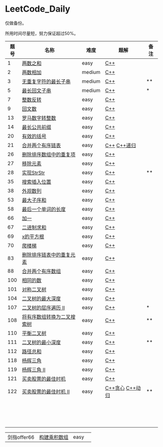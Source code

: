 # LeetCode_Daily

仅做备份。

所用时间尽量短，努力保证超过50%。

| 题号 | 名称                                                         | 难度   | 题解                                                         | 备注 |
| ---- | ------------------------------------------------------------ | ------ | ------------------------------------------------------------ | ---- |
| 1    | [两数之和](https://leetcode-cn.com/problems/two-sum/)        | easy   | [C++](https://github.com/lcheny0304/LeetCode_Daily/blob/master/solution/1.cpp) |      |
| 2    | [两数相加](https://leetcode-cn.com/problems/add-two-numbers) | medium | [C++](https://github.com/lcheny0304/LeetCode_Daily/blob/master/solution/2.cpp) |      |
| 3    | [无重复字符的最长子串](https://leetcode-cn.com/problems/longest-substring-without-repeating-characters) | medium | [C++](https://github.com/lcheny0304/LeetCode_Daily/blob/master/solution/3.cpp) | **   |
| 5    | [最长回文子串](https://leetcode-cn.com/problems/longest-palindromic-substring) | medium | [C++](https://github.com/lcheny0304/LeetCode_Daily/blob/master/solution/5.cpp) | *    |
| 7    | [整数反转](https://leetcode-cn.com/problems/reverse-integer/) | easy   | [C++](https://github.com/lcheny0304/LeetCode_Daily/blob/master/solution/7.cpp) |      |
| 9    | [回文数](https://leetcode-cn.com/problems/palindrome-number/) | easy   | [C++](https://github.com/lcheny0304/LeetCode_Daily/blob/master/solution/9.cpp) |      |
| 13   | [罗马数字转整数](https://leetcode-cn.com/problems/roman-to-integer/) | easy   | [C++](https://github.com/lcheny0304/LeetCode_Daily/blob/master/solution/13.cpp) |      |
| 14   | [最长公共前缀](https://leetcode-cn.com/problems/longest-common-prefix/) | easy   | [C++](https://github.com/lcheny0304/LeetCode_Daily/blob/master/solution/14.cpp) |      |
| 20   | [有效的括号](https://leetcode-cn.com/problems/valid-parentheses) | easy   | [C++](https://github.com/lcheny0304/LeetCode_Daily/blob/master/solution/20.cpp) |      |
| 21   | [合并两个有序链表](https://leetcode-cn.com/problems/merge-two-sorted-lists) | easy   | [C++](https://github.com/lcheny0304/LeetCode_Daily/blob/master/solution/21.cpp)  [C++递归](https://github.com/lcheny0304/LeetCode_Daily/blob/master/solution/21_recursion.cpp) |      |
| 26   | [删除排序数组中的重复项](https://leetcode-cn.com/problems/remove-duplicates-from-sorted-array) | easy   | [C++](https://github.com/lcheny0304/LeetCode_Daily/blob/master/solution/26.cpp) |      |
| 27   | [移除元素](https://leetcode-cn.com/problems/remove-element)  | easy   | [C++](https://github.com/lcheny0304/LeetCode_Daily/blob/master/solution/27.cpp) |      |
| 28   | [实现StrStr](https://leetcode-cn.com/problems/implement-strstr) | easy   | [C++](https://github.com/lcheny0304/LeetCode_Daily/blob/master/solution/28.cpp) | **   |
| 35   | [搜索插入位置](https://leetcode-cn.com/problems/search-insert-position) | easy   | [C++](https://github.com/lcheny0304/LeetCode_Daily/blob/master/solution/35.cpp) |      |
| 38   | [外观数列](https://leetcode-cn.com/problems/count-and-say)   | easy   | [C++](https://github.com/lcheny0304/LeetCode_Daily/blob/master/solution/38.cpp) |      |
| 53   | [最大子序和](https://leetcode-cn.com/problems/maximum-subarray) | easy   | [C++](https://github.com/lcheny0304/LeetCode_Daily/blob/master/solution/53.cpp) |      |
| 58   | [最后一个单词的长度](https://leetcode-cn.com/problems/length-of-last-word) | easy   | [C++](https://github.com/lcheny0304/LeetCode_Daily/blob/master/solution/58.cpp) |      |
| 66   | [加一](https://leetcode-cn.com/problems/plus-one)            | easy   | [C++](https://github.com/lcheny0304/LeetCode_Daily/blob/master/solution/66.cpp) |      |
| 67   | [二进制求和](https://leetcode-cn.com/problems/add-binary)    | easy   | [C++](https://github.com/lcheny0304/LeetCode_Daily/blob/master/solution/67.cpp) |      |
| 69   | [x的平方根](https://leetcode-cn.com/problems/sqrtx)          | easy   | [C++](https://github.com/lcheny0304/LeetCode_Daily/blob/master/solution/69.cpp) |      |
| 70   | [爬楼梯](https://leetcode-cn.com/problems/climbing-stairs)   | easy   | [C++](https://github.com/lcheny0304/LeetCode_Daily/blob/master/solution/70.cpp) |      |
| 83   | [删除排序链表中的重复元素](https://leetcode-cn.com/problems/remove-duplicates-from-sorted-list) | easy   | [C++](https://github.com/lcheny0304/LeetCode_Daily/blob/master/solution/83.cpp) |      |
| 88   | [合并两个有序数组](https://leetcode-cn.com/problems/merge-sorted-array) | easy   | [C++](https://github.com/lcheny0304/LeetCode_Daily/blob/master/solution/88.cpp) |      |
| 100  | [相同的数](https://leetcode-cn.com/problems/same-tree)       | easy   | [C++](https://github.com/lcheny0304/LeetCode_Daily/blob/master/solution/100.cpp) |      |
| 101  | [对称二叉树](https://leetcode-cn.com/problems/symmetric-tree) | easy   | [C++](https://github.com/lcheny0304/LeetCode_Daily/blob/master/solution/101.cpp) |      |
| 104  | [二叉树的最大深度](https://leetcode-cn.com/problems/maximum-depth-of-binary-tree) | easy   | [C++](https://github.com/lcheny0304/LeetCode_Daily/blob/master/solution/104.cpp) |      |
| 107  | [二叉树的层序遍历 II](https://leetcode-cn.com/problems/binary-tree-level-order-traversal-ii) | easy   | [C++](https://github.com/lcheny0304/LeetCode_Daily/blob/master/solution/107.cpp) | *    |
| 108  | [将有序数组转换为二叉搜索树](https://leetcode-cn.com/problems/convert-sorted-array-to-binary-search-tree) | easy   | [C++](https://github.com/lcheny0304/LeetCode_Daily/blob/master/solution/108.cpp) | **   |
| 110  | [平衡二叉树](https://leetcode-cn.com/problems/balanced-binary-tree) | easy   | [C++](https://github.com/lcheny0304/LeetCode_Daily/blob/master/solution/110.cpp) |      |
| 111  | [二叉树的最小深度](https://leetcode-cn.com/problems/minimum-depth-of-binary-tree) | easy   | [C++](https://github.com/lcheny0304/LeetCode_Daily/blob/master/solution/111.cpp) | **   |
| 112  | [路径总和](https://leetcode-cn.com/problems/path-sum)        | easy   | [C++](https://github.com/lcheny0304/LeetCode_Daily/blob/master/solution/112.cpp) |      |
| 118  | [杨辉三角](https://leetcode-cn.com/problems/pascals-triangle) | easy   | [C++](https://github.com/lcheny0304/LeetCode_Daily/blob/master/solution/118.cpp) |      |
| 119  | [杨辉三角 II](https://leetcode-cn.com/problems/pascals-triangle-ii) | easy   | [C++](https://github.com/lcheny0304/LeetCode_Daily/blob/master/solution/119.cpp) |      |
| 121  | [买卖股票的最佳时机](https://leetcode-cn.com/problems/best-time-to-buy-and-sell-stock) | easy   | [C++](https://github.com/lcheny0304/LeetCode_Daily/blob/master/solution/121.cpp) |      |
| 122  | [买卖股票的最佳时机 II](https://leetcode-cn.com/problems/best-time-to-buy-and-sell-stock-ii) | easy   | [C++贪心](https://github.com/lcheny0304/LeetCode_Daily/blob/master/solution/122_greedy.cpp)  [C++动归](https://github.com/lcheny0304/LeetCode_Daily/blob/master/solution/122_dp.cpp) | **   |
|      |                                                              |        |                                                              |      |
|      |                                                              |        |                                                              |      |
|      |                                                              |        |                                                              |      |
|      |                                                              |        |                                                              |      |
|      |                                                              |        |                                                              |      |
|      |                                                              |        |                                                              |      |
|      |                                                              |        |                                                              |      |
|      |                                                              |        |                                                              |      |
|      |                                                              |        |                                                              |      |
|      |                                                              |        |                                                              |      |
|      |                                                              |        |                                                              |      |
|      |                                                              |        |                                                              |      |
|      |                                                              |        |                                                              |      |
|      |                                                              |        |                                                              |      |
|      |                                                              |        |                                                              |      |

|             |                                                              |      |      |
| ----------- | ------------------------------------------------------------ | ---- | ---- |
| 剑指offer66 | [构建乘积数组](https://leetcode-cn.com/problems/gou-jian-cheng-ji-shu-zu-lcof) | easy |      |


